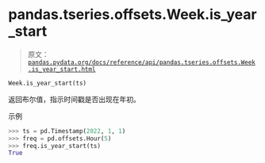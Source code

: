 # pandas.tseries.offsets.Week.is_year_start

> 原文：[`pandas.pydata.org/docs/reference/api/pandas.tseries.offsets.Week.is_year_start.html`](https://pandas.pydata.org/docs/reference/api/pandas.tseries.offsets.Week.is_year_start.html)

```py
Week.is_year_start(ts)
```

返回布尔值，指示时间戳是否出现在年初。

示例

```py
>>> ts = pd.Timestamp(2022, 1, 1)
>>> freq = pd.offsets.Hour(5)
>>> freq.is_year_start(ts)
True 
```
